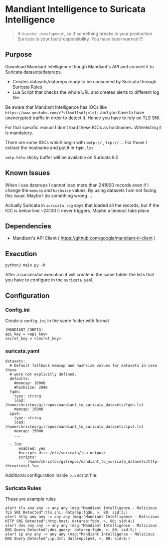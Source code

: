 # Mandiant Intelligence to Suricata Intelligence

> It is `under development`, so if something breaks in your production Suricata is your fault/responsibility. You have been warned !!!

## Purpose

Download Mandiant Intelligence though Mandiant's API and convert it 
to Suricata datasets/datareps.

- Creates datasets/datareps ready to be consumed by Suricata through Suricata Rules
- Lua Script that checks the whole URL and creates alerts to different log file

Be aware that Mandiant Intelligence has IOCs like `https://www.youtube.com/c?sfksdflsdfjsldfj` and 
you have to have unencrypted traffic in order to detect it. Hence you have to rely on TLS SNI.

For that specific reason I don't load these IOCs as hostnames.  Whilelisting it is mandatory.

There are some IOCs which begin with `smtp://` ,  `tcp://` ... For those I extract the hostname and put it in `fqdn.lst`

`smtp.helo` sticky buffer will be available on Suricata 8.0


## Known Issues

When I use datareps I cannot load more than 241000 records even if I 
change the `memcap` and `hashsize` values. By using datasets I am not
facing this issue. Maybe I do something wrong ...

Actually Suricata in `suricata.log` says that loaded all the records, but if the IOC is below line ~24100 it never triggers. Maybe a timeout take place.

## Dependencies

- Mandiant's API Client ( https://github.com/google/mandiant-ti-client )

## Execution

```
python3 main.py -h
```

After a successful execution it will create in the same folder
the lists that you have to configure in the `suricata.yaml`

## Configuration

### Config.ini
Create a `config.ini` in the same folder with format

```
[MANDIANT_CONFIG]
api_key = <api_key> 
secret_key = <secret_key>
```


### suricata.yaml

```
datasets:
  # Default fallback memcap and hashsize values for datasets in case these
  # were not explicitly defined.
  defaults:
    #memcap: 100mb
    #hashsize: 2048
  fqdn:
    type: string
    load: /home/christos/gitrepos/mandiant_to_suricata_datasets/fqdn.lst
    memcap: 150mb
  ipv4:
    type: string
    load: /home/christos/gitrepos/mandiant_to_suricata_datasets/ipv4.lst
    memcap: 150mb
    ...
```

```
  - lua:
      enabled: yes
      #scripts-dir: /etc/suricata/lua-output/
      scripts:
        - /home/christos/gitrepos/mandiant_to_suricata_datasets/http-threatintel.lua
```

Additional configuration inside `lua` script file.

### Suricata Rules


These are example rules

```
alert tls any any -> any any (msg:"Mandiant Intelligence - Malicious TLS SNI Detected";tls.sni; datarep:fqdn, >, 80; sid:3;)
alert http any any -> any any (msg:"Mandiant Intelligence - Malicious HTTP SNI Detected";http.host; datarep:fqdn, >, 80; sid:4;)
alert dns any any -> any any (msg:"Mandiant Intelligence - Malicious DNS Query Detected";dns.query; datarep:fqdn, >, 80; sid:5;)
alert ip any any -> any any (msg:"Mandiant Intelligence - Malicious DNS Query Detected";ip.dst; datarep:ipv4, >, 80; sid:6;)
```



